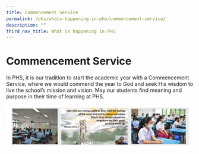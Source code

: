 ```yaml
---
title: Commencement Service
permalink: /phs/whats-happening-in-phs/commencement-service/
description: ""
third_nav_title: What is happening in PHS
---
```

# **Commencement Service**

In PHS, it is our tradition to start the academic year with a Commencement Service, where we would commend the year to God and seek His wisdom to live the school’s mission and vision. May our students find meaning and purpose in their time of learning at PHS.

![](/images/commencement.jpg)